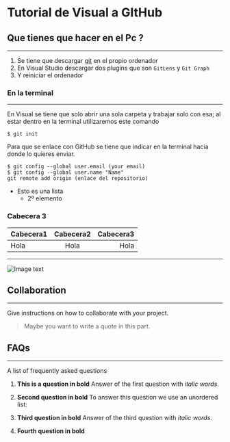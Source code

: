 # Tutorial de Visual a GItHub

## Que tienes que hacer en el Pc ?
***
1. Se tiene que descargar [git](https://git-scm.com/download/win) en el propio ordenador
2. En Visual Studio descargar dos plugins que son ```GitLens``` y ```Git Graph```
3. Y reiniciar el ordenador

### En la terminal
***

En Visual se tiene que solo abrir una sola carpeta y trabajar solo con esa; al estar dentro en la terminal utilizaremos este comando

```
$ git init
```

Para que se enlace con GitHub se tiene que indicar en la terminal hacia donde lo quieres enviar.

```
$ git config --global user.email (your email)
$ git config --global user.name "Name"
git remote add origin (enlace del repositorio)
```

- Esto es una lista
    - 2º elemento
### Cabecera 3

|Cabecera1|Cabecera2|Cabecera3
|---|:---:|---:|
|Hola|Hola|Hola|

***
![Image text](https://cdn.icon-icons.com/icons2/2699/PNG/512/minecraft_logo_icon_168974.png)

## Collaboration
***
Give instructions on how to collaborate with your project.
> Maybe you want to write a quote in this part. 

## FAQs
***
A list of frequently asked questions
1. **This is a question in bold**
Answer of the first question with _italic words_. 
2. __Second question in bold__ 
To answer this question we use an unordered list:

3. **Third question in bold**
Answer of the third question with *italic words*.
4. **Fourth question in bold**